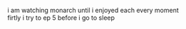  i am watching monarch until i enjoyed each every moment<br>firtly i try to ep 5 before i go to sleep
